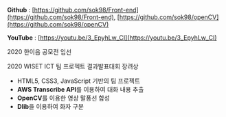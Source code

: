 **Github** : [https://github.com/sok98/Front-end](https://github.com/sok98/Front-end), [https://github.com/sok98/openCV](https://github.com/sok98/openCV)

**YouTube** : [https://youtu.be/3_EpyhLw_CI](https://youtu.be/3_EpyhLw_CI)

2020 한이음 공모전 입선

2020 WISET ICT 팀 프로젝트 결과발표대회 장려상

- HTML5, CSS3, JavaScript 기반의 팀 프로젝트
- **AWS Transcribe API**를 이용하여 대화 내용 추출
- **OpenCV**를 이용한 영상 말풍선 합성
- **Dlib**을 이용하여 화자 구분
